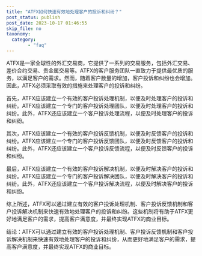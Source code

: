 ```yaml
---
title: "ATFX如何快速有效地处理客户的投诉和纠纷？"
post_status: publish
post_date: 2023-10-17 01:46:55
skip_file: no
taxonomy:
  category:
        - "faq"
---
```


ATFX是一家全球性的外汇交易商，它提供了一系列的交易服务，包括外汇交易、差价合约交易、贵金属交易等。ATFX的客户服务团队一直致力于提供最优质的服务，以满足客户的需求。然而，随着客户数量的增加，客户投诉和纠纷也会增加。因此，ATFX必须采取有效的措施来处理客户的投诉和纠纷。

首先，ATFX应该建立一个有效的客户投诉处理机制，以便及时处理客户的投诉和纠纷。ATFX应该建立一个专门的客户投诉处理团队，以便及时处理客户的投诉和纠纷。此外，ATFX还应该建立一个客户投诉处理流程，以便及时处理客户的投诉和纠纷。

其次，ATFX应该建立一个有效的客户投诉反馈机制，以便及时反馈客户的投诉和纠纷。ATFX应该建立一个专门的客户投诉反馈团队，以便及时反馈客户的投诉和纠纷。此外，ATFX还应该建立一个客户投诉反馈流程，以便及时反馈客户的投诉和纠纷。

最后，ATFX应该建立一个有效的客户投诉解决机制，以便及时解决客户的投诉和纠纷。ATFX应该建立一个专门的客户投诉解决团队，以便及时解决客户的投诉和纠纷。此外，ATFX还应该建立一个客户投诉解决流程，以便及时解决客户的投诉和纠纷。

综上所述，ATFX可以通过建立有效的客户投诉处理机制、客户投诉反馈机制和客户投诉解决机制来快速有效地处理客户的投诉和纠纷。这些机制将有助于ATFX更好地满足客户的需求，提高客户满意度，并最终实现ATFX的商业目标。

结论：ATFX可以通过建立有效的客户投诉处理机制、客户投诉反馈机制和客户投诉解决机制来快速有效地处理客户的投诉和纠纷，从而更好地满足客户的需求，提高客户满意度，并最终实现ATFX的商业目标。
